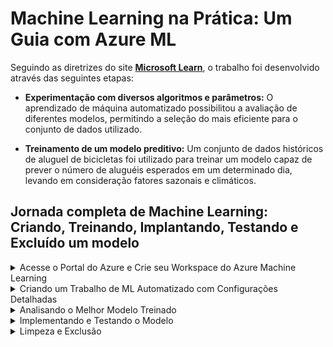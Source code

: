 
# Machine Learning na Prática: Um Guia com Azure ML

Seguindo as diretrizes do site **[Microsoft Learn](https://microsoftlearning.github.io/mslearn-ai-fundamentals/Instructions/Labs/01-machine-learning.html)**, o trabalho foi desenvolvido através das seguintes etapas:

- **Experimentação com diversos algoritmos e parâmetros:** O aprendizado de máquina automatizado possibilitou a avaliação de diferentes modelos, permitindo a seleção do mais eficiente para o conjunto de dados utilizado.

- **Treinamento de um modelo preditivo:** Um conjunto de dados históricos de aluguel de bicicletas foi utilizado para treinar um modelo capaz de prever o número de aluguéis esperados em um determinado dia, levando em consideração fatores sazonais e climáticos.

## Jornada completa de Machine Learning: Criando, Treinando, Implantando, Testando e Excluído um modelo

<details>
<summary>Acesse o Portal do Azure e Crie seu Workspace do Azure Machine Learning</summary>

### Autenticação:
Acesse o portal do Azure com suas credenciais da Microsoft.

### Criando um Novo Recurso:
- Na barra de pesquisa, digite "+ Criar um recurso".
- Selecione "Machine Learning" e clique em "Criar".

### Configurando o Workspace:
- **Assinatura:** Selecione a assinatura do Azure que deseja usar.
- **Grupo de Recursos:** Crie ou selecione um grupo de recursos para o workspace.
- **Nome:** Insira um nome exclusivo para o seu workspace.
- **Região:** Escolha a região geográfica mais próxima de você.
- **Conta de Armazenamento:** Observe a conta de armazenamento padrão que será criada para o workspace.
- **Cofre de Chaves:** Observe o cofre de chaves padrão que será criado para o workspace.
- **Insights de Aplicativos:** Observe o recurso de insights de aplicativos padrão que será criado para o workspace.
- **Registro de Contêiner:** Nenhum (será criado automaticamente na primeira vez que você implantar um modelo em um contêiner).

### Criando o Workspace:
- Clique em **"Revisar + Criar"** e, em seguida, em **"Criar"**.
- Aguarde a criação do workspace (pode levar alguns minutos).

### Acessando o Azure Machine Learning Studio:
- Na página do recurso implantado, clique em **"Launch Studio"**.
-  Você também pode abrir uma nova guia do navegador e acessar o Azure Machine Learning Studio usando sua conta da Microsoft.
- Feche todas as mensagens exibidas.

### Localizando o Workspace:
- No Azure Machine Learning Studio, você verá seu workspace recém-criado.
- Caso não o encontre, clique em **"Todos os Espaços de Trabalho"** no menu à esquerda e selecione o workspace que você criou.
</details>
<details>
<summary>Criando um Trabalho de ML Automatizado com Configurações Detalhadas</summary>
  
### Informações Básicas:
- **Nome do Trabalho:** mslearn-bike-automl
- **Novo Nome do Experimento:** mslearn-bike-rental
- **Descrição:** Previsão de Aluguel de Bicicletas com Aprendizado de Máquina Automatizado
- **Marcadores:** Nenhum
  
### Tipo de Tarefa e Dados:
- **Tipo de Tarefa:** Regressão
- **Conjunto de Dados:** Novo conjunto de dados com as seguintes configurações:

### Dados:
- **Nome:** bike-rentals
- **Descrição:** Dados Históricos de Aluguel de Bicicletas
- **Tipo:** Tabular
- **Fonte de Dados:** De arquivos da Web
- **URL da Web:** https://aka.ms/bike-rentals
- **Validação de Dados:** Não selecionar
  
### Configurações:
- **Formato do Arquivo:** Delimitado
- **Delimitador:** Vírgula
- **Codificação:** UTF-8
- **Cabeçalhos de Coluna:** Apenas o primeiro arquivo possui cabeçalhos
- **Ignorar Linhas:** Nenhum
- **Conjunto de Dados com Dados de Várias Linhas:** Não selecionar
  
### Esquema:
- **Incluir todas as colunas exceto Path**
- **Revise os tipos detectados automaticamente**
  
### Criar:
#### Selecione **Criar** Após a criação do conjunto de dados, selecione-o para continuar.

#### Configurações de Tarefa:
- **Tipo de Tarefa:** Regressão
- **Conjunto de Dados:** bike-rentals
- **Coluna de Destino:** rentals (Integer)
  
### Configurações Adicionais:
- **Métrica Primária:** Normalized root mean squared error
- **Explicar o Melhor Modelo:** Não selecionado
- **Usar Todos os Modelos Suportados:** Desmarcado

### Modelos Permitidos:
- **Selecione apenas RandomForest e LightGBM**

### Limites:
- **Máximo de Avaliações:** 3
- **Máximo de Avaliações Simultâneas:** 3
- **Máximo de Nós:** 3
- **Limite de Pontuação da Métrica:** 0,085
- **Tempo Limite do Experimento (minutos):** 15
- **Tempo Limite de Iteração (minutos):** 15
- **Habilitar Encerramento Antecipado:** Selecionado

### Validação e Teste:
- **Tipo de Validação:** Divisão de Validação de Treinamento
- **Validação de Percentual de Dados:** 10
- **Dados de Teste:** Nenhum

### Computação:
- **Tipo de Computação:** Sem servidor
- **Tipo de Máquina Virtual:** CPU
- **Camada de Máquina Virtual:** Dedicado
- **Tamanho da Máquina Virtual:** Standard_DS3_V2
- **Número de Instâncias:** 1

### Envio e Treinamento:
- **Envie o trabalho para treinamento.**
- **O treinamento iniciará automaticamente.**
- **Aguarde a conclusão do trabalho.**
</details>
<details>
<summary>Analisando o Melhor Modelo Treinado</summary>
  
Após a conclusão do trabalho de Machine Learning Automatizado, você pode revisar o melhor modelo treinado para entender seu desempenho e confiabilidade.

### Resumo do Melhor Modelo:
#### Na guia Visão geral do trabalho, observe o resumo do melhor modelo. Este resumo inclui informações como:
- Nome do Algoritmo
- Métricas de Desempenho
- Detalhes da Configuração

### Mensagem de Aviso:
É possível que você encontre uma mensagem informando **"Aviso: pontuação de saída especificada pelo usuário alcançada..."**. Essa mensagem é esperada e indica que o trabalho atingiu o nível de precisão definido por você.

### Visualizando Detalhes do Modelo:
- Clique no nome do algoritmo do melhor modelo para visualizar seus detalhes.
- Na guia Métricas, selecione os gráficos **"residuals"** e **"predicted_true"** para analisar o desempenho do modelo.

### Compreendendo os Gráficos:
- O gráfico **"residuals"** mostra os resíduos (diferenças entre os valores previstos e reais) como um histograma.
- O gráfico **"predicted_true"** compara os valores previstos com os valores reais.
  
### Interpretando os Gráficos:
- Um histograma de resíduos com formato de sino indica que os erros do modelo são aleatórios e normalmente distribuídos.
- No gráfico **"predicted_true"**, pontos próximos à linha diagonal indicam alta correlação entre os valores previstos e reais.
  
### Considerações Importantes:
- Avalie os gráficos em conjunto com as métricas de desempenho para ter uma visão completa do modelo.
- Utilize seu conhecimento sobre o problema em questão para interpretar os resultados e determinar se o modelo é satisfatório.

### Próximos Passos:
#### Com base na análise do melhor modelo, você pode:
- Refinar o modelo ajustando parâmetros ou selecionando outros algoritmos.
- Implantar o modelo em produção para gerar previsões reais.
- Explorar outros modelos com bom desempenho para comparação.
  
</details>
<details>
<summary>Implementando e Testando o Modelo</summary>

Após analisar o melhor modelo treinado, você pode implantá-lo e testá-lo para verificar seu desempenho em um ambiente real.

### Implantação do Modelo:
- Na guia **"Modelo"** do melhor modelo, clique em **"Implantar"**.
- Selecione a opção **"Serviço Web"** para implantar o modelo como um serviço acessível via API.

### Configure as seguintes opções:
- **Nome:** predict-rentals
- **Descrição:** Prever aluguel de bicicletas
- **Tipo de computação:** Instância de Contêiner do Azure
- **Habilitar autenticação:** selecionado
- Aguarde a conclusão da implantação, que pode levar alguns segundos.
- O status da implantação do endpoint de previsão de aluguel será mostrado como **"Running"** na página principal.

### Aguardando a Conclusão:
Aguarde até que o status da implantação mude para **"Succeeded"**. Isso pode levar até 15 minutos.

### Testando o Modelo:
Após a implantação bem-sucedida, você pode testar o modelo enviando dados de entrada e verificando as previsões geradas.

### Considerações Importantes:
- Certifique-se de que o modelo esteja funcionando de acordo com o esperado antes de utilizá-lo em produção.
- Monitore o desempenho do modelo em produção e faça ajustes conforme necessário.

### Próximos Passos:
#### Com o modelo implantado e testado, você pode:
- Integrá-lo a outros sistemas ou aplicativos.
- Utilizá-lo para gerar previsões em tempo real.

### Testando o Serviço Implantado
Com o modelo implantado, você pode testá-lo para verificar se está funcionando como esperado.

### Acessando o Ponto de Extremidade:
- No Azure Machine Learning Studio, selecione **"Pontos de Extremidade"** no menu à esquerda.
- Abra o ponto final em tempo real **"predict-rentals"**.

### Testando o Modelo:
- Na página do ponto final, vá para a guia "Testar".
- No painel "Inserir dados para teste de ponto de extremidade", substitua o modelo JSON pelos seguintes

### dados de entrada:
**Json File** - [/test.json](./test.json)
```json
 {
   "Inputs": { 
     "data": [
       {
         "day":1,
         "mnth": 1,   
         "year": 2022,
         "season": 2,
         "holiday": 0,
         "weekday": 1,
         "workingday": 1,
         "weathersit": 2, 
         "temp": 0.3, 
         "atemp": 0.3,
         "hum": 0.3,
         "windspeed": 0.3 
       }
     ]    
   },   
   "GlobalParameters": 1.0
 }
```

- Clique no botão "Testar".
Analisando os Resultados:
- Revise os resultados do teste, que incluem uma previsão do número de aluguéis com base nos dados de entrada.
- O resultado gerado, no meui caso, foi esse:
**Json File** - [/result.json](./result.json)
```json
{
"Results": [
    373.6210153685091
  ]
}
```

### Compreendendo o Teste:
- O painel de teste utilizou os dados de entrada e o modelo treinado para gerar a previsão do número de aluguéis.
- Este teste demonstra como o modelo pode ser usado para prever o número de aluguéis de bicicletas em um determinado dia, com base em características sazonais e meteorológicas.

### Revisão do Processo:
- Você utilizou um conjunto de dados históricos de aluguel de bicicletas para treinar um modelo.
- O modelo foi implantado como um serviço web acessível via API.
- O serviço implantado foi testado com dados de entrada específicos, gerando uma previsão do número de aluguéis.
</details>
<details>
<summary>Limpeza e Exclusão</summary>

### Serviço Web:
O serviço web criado está hospedado em uma instância de contêiner do Azure. Se você não pretende usá-lo mais, é recomendável excluí-lo para evitar cobranças desnecessárias de recursos do Azure.

### Para excluir o serviço web:
- No Azure Machine Learning Studio, acesse a guia **"Pontos de Extremidade"**.
- Selecione o ponto de extremidade **"predict-rentals"**.
- Clique em **"Excluir"** e confirme a exclusão.

### Computação:
**Excluir a computação garante que você não seja cobrado por recursos computacionais**. No entanto, você ainda poderá ser cobrado por uma pequena quantia de armazenamento de dados enquanto o espaço de trabalho do Azure Machine Learning existir na sua assinatura.

### Espaço de Trabalho:
Se você terminou de explorar o Azure Machine Learning, pode excluir o espaço de trabalho e os recursos associados.

### Para excluir o espaço de trabalho:
- No portal do Azure, acesse a página **"Grupos de Recursos"**.
- Abra o grupo de recursos que você especificou ao criar o seu espaço de trabalho.
- Clique em **"Excluir Grupo de Recursos"**.
- Digite o nome do grupo de recursos para confirmar a exclusão e clique em **"Excluir"**.
</details>
